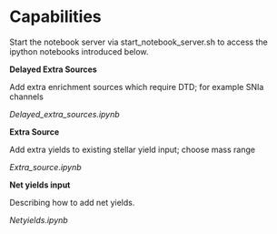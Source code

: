 Capabilities
=======


Start the notebook server via start_notebook_server.sh
to access the ipython notebooks introduced below.



**Delayed Extra Sources**

Add extra enrichment sources which require DTD; for example SNIa channels

*Delayed_extra_sources.ipynb*

**Extra Source**
	
Add extra yields to existing stellar yield input; choose mass range

*Extra_source.ipynb*


**Net yields input**

Describing how to add net yields.

*Netyields.ipynb*	



